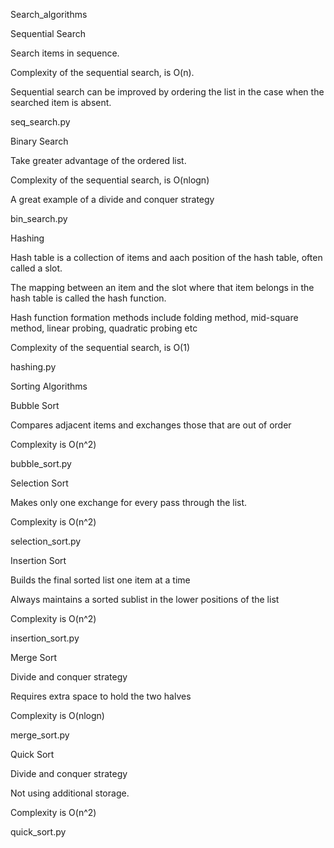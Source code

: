Search_algorithms

Sequential Search

Search items in sequence.

Complexity of the sequential search, is O(n).

Sequential search can be improved by ordering the list in the case when the searched item is absent.

seq_search.py


Binary Search

Take greater advantage of the ordered list.

Complexity of the sequential search, is O(nlogn)

A great example of a divide and conquer strategy

bin_search.py

Hashing

Hash table is a collection of items and aach position of the hash table, often called a slot.

The mapping between an item and the slot where that item belongs in the hash table is called the hash function.

Hash function formation methods include folding method, mid-square method, linear probing, quadratic probing etc

Complexity of the sequential search, is O(1)

hashing.py


Sorting Algorithms

Bubble Sort

Compares adjacent items and exchanges those that are out of order

Complexity is O(n^2)

bubble_sort.py


Selection Sort

Makes only one exchange for every pass through the list.

Complexity is O(n^2)

selection_sort.py


Insertion Sort

Builds the final sorted list one item at a time

Always maintains a sorted sublist in the lower positions of the list

Complexity is O(n^2)

insertion_sort.py


Merge Sort

Divide and conquer strategy

Requires extra space to hold the two halves

Complexity is O(nlogn)

merge_sort.py


Quick Sort

Divide and conquer strategy

Not using additional storage.

Complexity is O(n^2)

quick_sort.py
